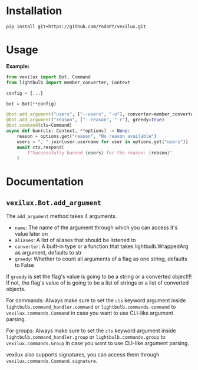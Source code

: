 # Installation

`pip install git+https://github.com/YodaPY/vexilux.git`

# Usage

**Example:**
```py
from vexilux import Bot, Command
from lightbulb import member_converter, Context

config = {...}

bot = Bot(**config)

@bot.add_argument("users", ["--users", "-u"], converter=member_converter)
@bot.add_argument("reason", ["--reason", "-r"], greedy=True)
@bot.command(cls=Command)
async def ban(ctx: Context, **options) -> None:
    reason = options.get("reason", "No reason available")
    users = ", ".join(user.username for user in options.get("users"))
    await ctx.respond(
        f"Successfully banned {users} for the reason: {reason}"
    )
```

# Documentation

## `vexilux.Bot.add_argument`

The `add_argument` method takes 4 arguments.
- `name`: The name of the argument through which you can access it's value later on
- `aliases`: A list of aliases that should be listened to
- `converter`: A built-in type or a function that takes lightbulb.WrappedArg as argument, defaults to str
- `greedy`: Whether to count all arguments of a flag as one string, defaults to False

If `greedy` is set the flag's value is going to be a string or a converted object!!!
If not, the flag's value of is going to be a list of strings or a list of converted objects.

For commands:
Always make sure to set the `cls` keyword argument inside `lightbulb.command_handler.command` or `lightbulb.commands.command` to `vexilux.commands.Command` in case you want to use CLI-like argument parsing.

For groups:
Always make sure to set the `cls` keyword argument inside `lightbulb.command_handler.group` or `lightbulb.commands.group` to `vexilux.commands.Group` in case you want to use CLI-like argument parsing.

vexilux also supports signatures, you can access them through `vexilux.commands.Command.signature`.